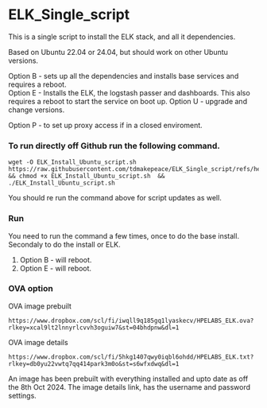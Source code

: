 # ELK_Single_script


This is a single script to install the ELK stack, and all it dependencies. 

Based on Ubuntu 22.04 or 24.04, but should work on other Ubuntu versions. 

Option B - sets up all the dependencies and installs base services and requires a reboot. \
Option E - Installs the ELK, the logstash passer and dashboards. This also requires a reboot to start the service on boot up. 
Option U - upgrade and change versions.

Option P - to set up proxy access if in a closed enviroment.


### To run directly off Github run the following command.
```
wget -O ELK_Install_Ubuntu_script.sh  https://raw.githubusercontent.com/tdmakepeace/ELK_Single_script/refs/heads/main/ELK_Install_Ubuntu_script.sh && chmod +x ELK_Install_Ubuntu_script.sh  &&  ./ELK_Install_Ubuntu_script.sh
```

You should re run the command above for script updates as well.


### Run
You need to run the command a few times, once to do the base install. Secondaly to do the install or ELK.
1. Option B - will reboot.
2. Option E - will reboot.



### OVA option ###
OVA image prebuilt
``` 
https://www.dropbox.com/scl/fi/iwqll9q185gq1lyaskecv/HPELABS_ELK.ova?rlkey=xcal9lt2lnnyrlcvvh3oguiw7&st=04bhdpnw&dl=1
```

OVA image details
``` 
https://www.dropbox.com/scl/fi/5hkg1407qwy0iqbl6ohdd/HPELABS_ELK.txt?rlkey=db0yu22vwtq7qq414park3m0o&st=s6wfxdwq&dl=1 
```
An image has been prebuilt with everything installed and upto date as off the 8th Oct 2024.
The image details link, has the username and password settings.

